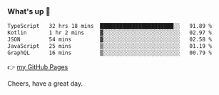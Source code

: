### What's up 👋

<!--START_SECTION:waka-->

```txt
TypeScript   32 hrs 18 mins  ███████████████████████░░   91.89 %
Kotlin       1 hr 2 mins     ▓░░░░░░░░░░░░░░░░░░░░░░░░   02.97 %
JSON         54 mins         ▓░░░░░░░░░░░░░░░░░░░░░░░░   02.58 %
JavaScript   25 mins         ▒░░░░░░░░░░░░░░░░░░░░░░░░   01.19 %
GraphQL      16 mins         ▒░░░░░░░░░░░░░░░░░░░░░░░░   00.79 %
```

<!--END_SECTION:waka-->

👉 [my GitHub Pages](https://ykzhukian.github.io)

Cheers, have a great day.

